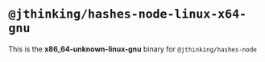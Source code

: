 # `@jthinking/hashes-node-linux-x64-gnu`

This is the **x86_64-unknown-linux-gnu** binary for `@jthinking/hashes-node`

